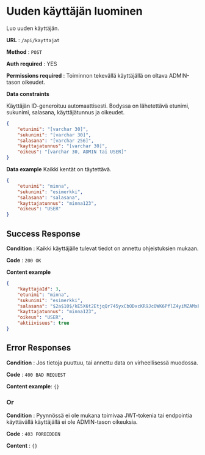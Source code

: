 # Uuden käyttäjän luominen

Luo uuden käyttäjän.

**URL** : `/api/kayttajat`

**Method** : `POST`

**Auth required** : YES

**Permissions required** : Toiminnon tekevällä käyttäjällä on oltava ADMIN-tason oikeudet. 

**Data constraints**

Käyttäjän ID-generoituu automaattisesti. Bodyssa on lähetettävä etunimi, sukunimi, salasana, käyttäjätunnus ja oikeudet.

```json
{
    "etunimi": "[varchar 30]",
    "sukunimi": "[varchar 30]",
    "salasana": "[varchar 256]",
    "kayttajatunnus": "[varchar 30]",
    "oikeus": "[varchar 30, ADMIN tai USER]"
}
```

**Data example** Kaikki kentät on täytettävä.

```json
{
    "etunimi": "minna",
    "sukunimi": "esimerkki",
    "salasana": "salasana",
    "kayttajatunnus": "minna123",
    "oikeus": "USER"
}
```

## Success Response

**Condition** : Kaikki käyttäjälle tulevat tiedot on annettu ohjeistuksien mukaan.

**Code** : `200 OK`

**Content example**

```json
{
    "kayttajaId": 3,
    "etunimi": "minna",
    "sukunimi": "esimerkki",
    "salasana": "$2a$10$/kE5X6t2EtjqQr745yxCbODxcKR9JcOWK6PflZ4yiMZAMxPeCJNoO",
    "kayttajatunnus": "minna123",
    "oikeus": "USER",
    "aktiivisuus": true
}
```

## Error Responses

**Condition** : Jos tietoja puuttuu, tai annettu data on virheellisessä muodossa.

**Code** : `400 BAD REQUEST`

**Content example**: `{}`

### Or

**Condition** : Pyynnössä ei ole mukana toimivaa JWT-tokenia tai endpointia käyttävällä käyttäjällä ei ole ADMIN-tason oikeuksia.

**Code** : `403 FORBIDDEN`

**Content** : `{}`